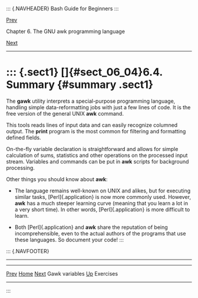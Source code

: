 ::: {.NAVHEADER}
Bash Guide for Beginners
:::

[Prev](sect_06_03.md)

Chapter 6. The GNU awk programming language

[Next](sect_06_05.md)

------------------------------------------------------------------------

::: {.sect1}
[]{#sect_06_04}6.4. Summary {#summary .sect1}
===========================

The **gawk** utility interprets a special-purpose programming language,
handling simple data-reformatting jobs with just a few lines of code. It
is the free version of the general UNIX **awk** command.

This tools reads lines of input data and can easily recognize columned
output. The **print** program is the most common for filtering and
formatting defined fields.

On-the-fly variable declaration is straightforward and allows for simple
calculation of sums, statistics and other operations on the processed
input stream. Variables and commands can be put in **awk** scripts for
background processing.

Other things you should know about **awk**:

-   The language remains well-known on UNIX and alikes, but for
    executing similar tasks, [Perl]{.application} is now more commonly
    used. However, **awk** has a much steeper learning curve (meaning
    that you learn a lot in a very short time). In other words,
    [Perl]{.application} is more difficult to learn.

-   Both [Perl]{.application} and **awk** share the reputation of being
    incomprehensible, even to the actual authors of the programs that
    use these languages. So document your code!
:::

::: {.NAVFOOTER}

------------------------------------------------------------------------

  ------------------------- -------------------- -------------------------
  [Prev](sect_06_03.md)    [Home](index.md)    [Next](sect_06_05.md)
  Gawk variables             [Up](chap_06.md)                  Exercises
  ------------------------- -------------------- -------------------------
:::
